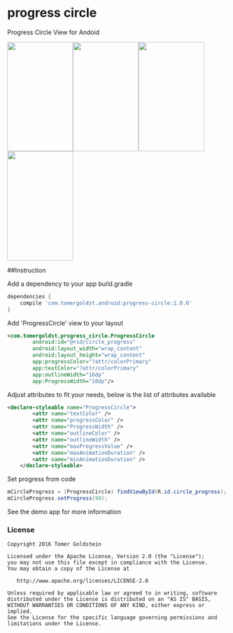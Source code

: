 # progress circle
Progress Circle View for Andoid

<img src="https://cloud.githubusercontent.com/assets/19874536/16689892/c2d785ee-452d-11e6-8828-2ee197c931ef.gif" width="150" height="250"/><img src="https://cloud.githubusercontent.com/assets/19874536/16689732/02e8a902-452d-11e6-9fbf-ea4d0095f208.png" width="150" height="250"/><img src="https://cloud.githubusercontent.com/assets/19874536/16689731/02e55e64-452d-11e6-90e8-f7887625fb2b.png" width="150" height="250"/><img src="https://cloud.githubusercontent.com/assets/19874536/16689730/02e3996c-452d-11e6-802e-bbe4eb8d596e.png" width="150" height="250"/>

##Instruction

Add a dependency to your app build.gradle
```groovy
dependencies {
    compile 'com.tomergoldst.android:progress-circle:1.0.0'   
}
```

Add 'ProgressCircle' view to your layout
```xml
<com.tomergoldst.progress_circle.ProgressCircle
        android:id="@+id/circle_progress"
        android:layout_width="wrap_content"
        android:layout_height="wrap_content"
        app:progressColor="?attr/colorPrimary"
        app:textColor="?attr/colorPrimary"
        app:outlineWidth="16dp"
        app:ProgressWidth="10dp"/>
```

Adjust attributes to fit your needs, below is the list of attributes available
```xml
<declare-styleable name="ProgressCircle">
        <attr name="textColor" />
        <attr name="progressColor" />
        <attr name="ProgressWidth" />
        <attr name="outlineColor" />
        <attr name="outlineWidth" />
        <attr name="maxProgressValue" />
        <attr name="maxAnimationDuration" />
        <attr name="minAnimationDuration" />
    </declare-styleable>
```

Set progress from code
```java
mCircleProgress = (ProgressCircle) findViewById(R.id.circle_progress);
mCircleProgress.setProgress(90);
```

See the demo app for more information

### License
```
Copyright 2016 Tomer Goldstein

Licensed under the Apache License, Version 2.0 (the "License");
you may not use this file except in compliance with the License.
You may obtain a copy of the License at

   http://www.apache.org/licenses/LICENSE-2.0

Unless required by applicable law or agreed to in writing, software
distributed under the License is distributed on an "AS IS" BASIS,
WITHOUT WARRANTIES OR CONDITIONS OF ANY KIND, either express or implied.
See the License for the specific language governing permissions and
limitations under the License.
```  

